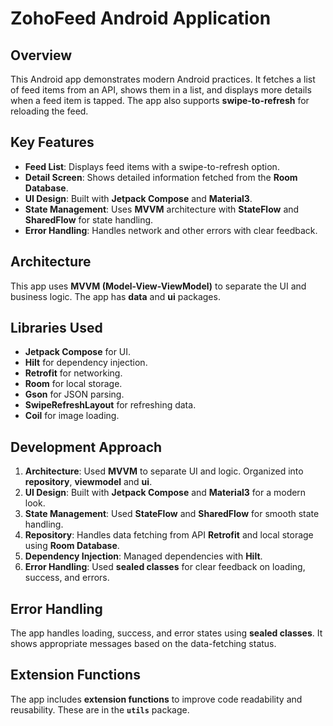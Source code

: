 # ZohoFeed Android Application

## Overview

This Android app demonstrates modern Android practices. It fetches a list of feed items from an API, 
shows them in a list, and displays more details when a feed item is tapped. 
The app also supports **swipe-to-refresh** for reloading the feed.

## Key Features

- **Feed List**: Displays feed items with a swipe-to-refresh option.
- **Detail Screen**: Shows detailed information fetched from the **Room Database**.
- **UI Design**: Built with **Jetpack Compose** and **Material3**.
- **State Management**: Uses **MVVM** architecture with **StateFlow** and **SharedFlow** for state handling.
- **Error Handling**: Handles network and other errors with clear feedback.

## Architecture
This app uses **MVVM (Model-View-ViewModel)** to separate the UI and business logic. The app has **data** and **ui** packages.

## Libraries Used
- **Jetpack Compose** for UI.
- **Hilt** for dependency injection.
- **Retrofit** for networking.
- **Room** for local storage.
- **Gson** for JSON parsing.
- **SwipeRefreshLayout** for refreshing data.
- **Coil** for image loading.

## Development Approach

1. **Architecture**: Used **MVVM** to separate UI and logic. Organized into **repository**, **viewmodel**  and **ui**.
2. **UI Design**: Built with **Jetpack Compose** and **Material3** for a modern look.
3. **State Management**: Used **StateFlow** and **SharedFlow** for smooth state handling.
4. **Repository**: Handles data fetching from API **Retrofit** and local storage using **Room Database**.
5. **Dependency Injection**: Managed dependencies with **Hilt**.
6. **Error Handling**: Used **sealed classes** for clear feedback on loading, success, and errors.

## Error Handling
The app handles loading, success, and error states using **sealed classes**. It shows appropriate messages based on the data-fetching status.

## Extension Functions
The app includes **extension functions** to improve code readability and reusability. These are in the **`utils`** package.
